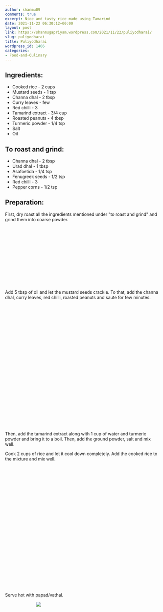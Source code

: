 ```yaml
---
author: shanmu09
comments: true
excerpt: Nice and tasty rice made using Tamarind
date: 2021-11-22 06:30:12+00:00
layout: post
link: https://shanmugapriyam.wordpress.com/2021/11/22/puliyodharai/
slug: puliyodharai
title: Puliyodharai
wordpress_id: 1466
categories:
- Food-and-Culinary
---
```

<style>
.square {
    float:left;
    width: 49%;
    border-radius:5%;
    padding-bottom : 40%; /* = width for a 1:1 aspect ratio */
    margin:0.5%;
    background-position:center center;
    background-repeat:no-repeat;
    background-size:cover; /* you change this to "contain" if you don't want the images to be cropped */
}
	
#break {
    clear:both;
}

.img_1{background-image:url('https://shanmugapriyam.files.wordpress.com/2021/05/00100lrportrait_00100_burst20210519170848120_cover.jpg');}
.img_2{background-image:url('https://shanmugapriyam.files.wordpress.com/2021/05/00100lrportrait_00100_burst20210520065005148_cover.jpg');}
.img_3{background-image:url('https://shanmugapriyam.files.wordpress.com/2021/05/00100lrportrait_00100_burst20210520064745848_cover.jpg');}
.img_4{background-image:url('https://shanmugapriyam.files.wordpress.com/2021/05/00100lrportrait_00100_burst20210520064834014_cover.jpg');}
.img_5{background-image:url('https://shanmugapriyam.files.wordpress.com/2021/05/00100lrportrait_00100_burst20210520064856519_cover.jpg');}
.img_6{background-image:url('https://shanmugapriyam.files.wordpress.com/2021/05/00100lrportrait_00100_burst20210520064939568_cover.jpg');}
.img_7{background-image:url('https://shanmugapriyam.files.wordpress.com/2021/05/00100lrportrait_00100_burst20210520065103411_cover.jpg');}
.img_8{background-image:url('https://shanmugapriyam.files.wordpress.com/2021/05/00100lrportrait_00100_burst20210520065244562_cover.jpg');}
.img_9{background-image:url('https://shanmugapriyam.files.wordpress.com/2021/05/00100lrportrait_00100_burst20210520065641084_cover.jpg');}
.img_10{background-image:url('https://shanmugapriyam.files.wordpress.com/2021/05/00100lrportrait_00100_burst20210520065753195_cover.jpg');}

.resize_fit_center {
    max-width:60%;
    max-height:60%;
    vertical-align: middle;
    display: block;
    margin-left: auto;
    margin-right: auto;
    border-radius:5%;
}

.center {
  margin: auto;
  width: 60%;
}
</style>




## Ingredients:







  * Cooked rice - 2 cups
  * Mustard seeds - 1 tsp
  * Channa dhal - 2 tbsp
  * Curry leaves - few
  * Red chilli - 3
  * Tamarind extract - 3/4 cup
  * Roasted peanuts - 4 tbsp
  * Turmeric powder - 1/4 tsp
  * Salt
  * Oil






## To roast and grind:







  * Channa dhal - 2 tbsp
  * Urad dhal - 1 tbsp
  * Asafoetida - 1/4 tsp
  * Fenugreek seeds - 1/2 tsp
  * Red chilli - 3
  * Pepper corns - 1/2 tsp






## Preparation:







First, dry roast all the ingredients mentioned under "to roast and grind" and grind them into coarse powder.




<div class="square img_1">
</div>
<div class="square img_2">
</div>
<p/>









Add 5 tbsp of oil and let the mustard seeds crackle. To that, add the channa dhal, curry leaves, red chilli, roasted peanuts and saute for few minutes.



<div class="square img_3">
</div>
<div class="square img_4">
</div>
<div class="square img_5">
</div>
<div class="square img_6">
</div>
<p/>











Then, add the tamarind extract along with 1 cup of water and turmeric powder and bring it to a boil. Then, add the ground powder, salt and mix well. 







Cook 2 cups of rice and let it cool down completely. Add the cooked rice to the mixture and mix well. 



<div class="square img_7">
</div>
<div class="square img_8">
</div>
<div class="square img_9">
</div>
<div class="square img_10">
</div>
<p/>











Serve hot with papad/vathal.




<div>
	<img src="https://shanmugapriyam.files.wordpress.com/2021/05/00100lrportrait_00100_burst20210520121046200_cover.jpg?w=768"  class="resize_fit_center"/>
</div>
<p/>
